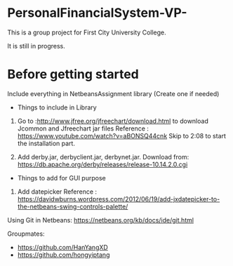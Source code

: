 # PersonalFinancialSystem-VP-
This is a group project for First City University College.

It is still in progress.

# Before getting started
Include everything in NetbeansAssignment library (Create one if needed)
- Things to include in Library
1. Go to :http://www.jfree.org/jfreechart/download.html to download Jcommon and Jfreechart jar files
Reference : https://www.youtube.com/watch?v=aBONSQ44cnk Skip to 2:08 to start the installation part.

2. Add derby.jar, derbyclient.jar, derbynet.jar. Download from: https://db.apache.org/derby/releases/release-10.14.2.0.cgi


- Things to add for GUI purpose
1. Add datepicker
Reference : https://davidwburns.wordpress.com/2012/06/19/add-jxdatepicker-to-the-netbeans-swing-controls-palette/

Using Git in Netbeans:
https://netbeans.org/kb/docs/ide/git.html


Groupmates:
- https://github.com/HanYangXD
- https://github.com/hongyiptang
